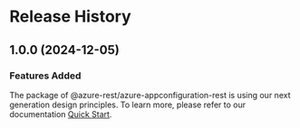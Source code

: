 # Release History
    
## 1.0.0 (2024-12-05)

### Features Added

The package of @azure-rest/azure-appconfiguration-rest is using our next generation design principles. To learn more, please refer to our documentation [Quick Start](https://aka.ms/azsdk/js/mgmt/quickstart).
